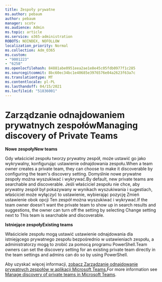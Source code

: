 ```yaml
---
title: Zespoły prywatne
ms.author: pebaum
author: pebaum
manager: scotv
ms.audience: Admin
ms.topic: article
ms.service: o365-administration
ROBOTS: NOINDEX, NOFOLLOW
localization_priority: Normal
ms.collection: Adm_O365
ms.custom:
- "9001223"
- "6258"
ms.openlocfilehash: 84881abe0951eea2ae1e8e45c05fdb0977f1c285
ms.sourcegitcommit: 8bc60ec34bc1e40685e3976576e04a2623f63a7c
ms.translationtype: MT
ms.contentlocale: pl-PL
ms.lasthandoff: 04/15/2021
ms.locfileid: "51836001"
---
```

# <a name="managing-discovery-of-private-teams"></a><span data-ttu-id="5872c-102">Zarządzanie odnajdowaniem prywatnych zespołów</span><span class="sxs-lookup"><span data-stu-id="5872c-102">Managing discovery of Private Teams</span></span>

<span data-ttu-id="5872c-103">**Nowe zespoły**</span><span class="sxs-lookup"><span data-stu-id="5872c-103">**New teams**</span></span>

<span data-ttu-id="5872c-104">Gdy właściciel zespołu tworzy prywatny zespół, może ustawić go jako wykrywalny, konfigurując ustawienie odnajdowania zespołu.</span><span class="sxs-lookup"><span data-stu-id="5872c-104">When a team owner creates a private team, they can choose to make it discoverable by configuring the team's discovery setting.</span></span> <span data-ttu-id="5872c-105">Domyślnie nowe prywatne zespoły można wyszukiwać i wykrywać.</span><span class="sxs-lookup"><span data-stu-id="5872c-105">By default, new private teams are searchable and discoverable.</span></span> <span data-ttu-id="5872c-106">Jeśli właściciel zespołu nie chce, aby prywatny zespół był pokazywany w wynikach wyszukiwania i sugestiach, właściciel może wyłączyć to ustawienie, wybierając pozycję Zmień ustawienie obok opcji Ten zespół można wyszukiwać i wykrywać.</span><span class="sxs-lookup"><span data-stu-id="5872c-106">If the team owner doesn't want the private team to show up in search results and suggestions, the owner can turn off the setting by selecting Change setting next to This team is searchable and discoverable.</span></span>  

<span data-ttu-id="5872c-107">**Istniejące zespoły**</span><span class="sxs-lookup"><span data-stu-id="5872c-107">**Existing teams**</span></span>

<span data-ttu-id="5872c-108">Właściciele zespołu mogą ustawić ustawienie odnajdowania dla istniejącego prywatnego zespołu bezpośrednio w ustawieniach zespołu, a administratorzy mogą to zrobić za pomocą programu PowerShell.</span><span class="sxs-lookup"><span data-stu-id="5872c-108">Team owners can set the discovery setting for an existing private team directly in the team settings and admins can do so by using PowerShell.</span></span>  

<span data-ttu-id="5872c-109">Aby uzyskać więcej informacji, [zobacz Zarządzanie odnajdowanie prywatnych zespołów w aplikacji Microsoft Teams.](https://docs.microsoft.com/microsoftteams/manage-discovery-of-private-teams)</span><span class="sxs-lookup"><span data-stu-id="5872c-109">For more information see  [Manage discovery of private teams in Microsoft Teams](https://docs.microsoft.com/microsoftteams/manage-discovery-of-private-teams).</span></span>
